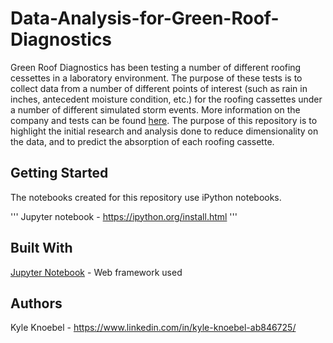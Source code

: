 # Data-Analysis-for-Green-Roof-Diagnostics

Green Roof Diagnostics has been testing a number of different roofing cessettes in a laboratory environment. The purpose of these tests is to collect data from a number of different points of interest (such as rain in inches, antecedent moisture condition, etc.) for the roofing cassettes under a number of different simulated storm events. More information on the company and tests can be found [here](https://www.greenroofdiagnostics.com/lab). The purpose of this repository is to highlight the initial research and analysis done to reduce dimensionality on the data, and to predict the absorption of each roofing cassette. 

## Getting Started

The notebooks created for this repository use iPython notebooks.

'''
Jupyter notebook - https://ipython.org/install.html
'''

## Built With

[Jupyter Notebook](https://ipython.org/) - Web framework used

## Authors 

Kyle Knoebel - https://www.linkedin.com/in/kyle-knoebel-ab846725/
